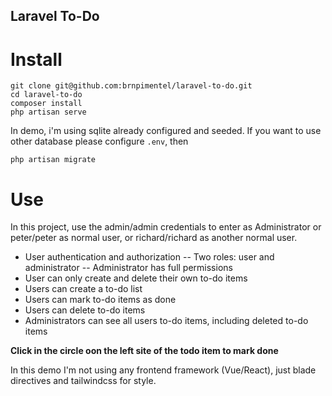 ## Laravel To-Do

# Install

```
git clone git@github.com:brnpimentel/laravel-to-do.git
cd laravel-to-do
composer install
php artisan serve
```

In demo, i'm using sqlite already configured and seeded. If you want to use other database please configure `.env`, then

```
php artisan migrate
```


# Use

In this project, use the admin/admin credentials to enter as Administrator or peter/peter as normal user, or richard/richard as another normal user.

- User authentication and authorization
    -- Two roles: user and administrator
    -- Administrator has full permissions
- User can only create and delete their own to-do items
- Users can create a to-do list
- Users can mark to-do items as done
- Users can delete to-do items
- Administrators can see all users to-do items, including deleted to-do items

**Click in the circle oon the left site of the todo item to mark done**

In this demo I'm not using any frontend framework (Vue/React), just blade directives and tailwindcss for style.
